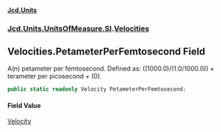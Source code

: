 #### [Jcd.Units](index.md 'index')
### [Jcd.Units.UnitsOfMeasure.SI](Jcd.Units.UnitsOfMeasure.SI.md 'Jcd.Units.UnitsOfMeasure.SI').[Velocities](Velocities.md 'Jcd.Units.UnitsOfMeasure.SI.Velocities')

## Velocities.PetameterPerFemtosecond Field

A(n) petameter per femtosecond. Defined as: ((1000.0)/(1.0/1000.0)) × terameter per picosecond + (0).

```csharp
public static readonly Velocity PetameterPerFemtosecond;
```

#### Field Value
[Velocity](Velocity.md 'Jcd.Units.UnitTypes.Velocity')